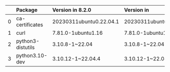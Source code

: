 <!-- markdown-link-check-disable -->

|    | Package           | Version in 8.2.0        | Version in              | Status   |
|---:|:------------------|:------------------------|:------------------------|:---------|
|  0 | ca-certificates   | 20230311ubuntu0.22.04.1 | 20230311ubuntu0.22.04.1 |          |
|  1 | curl              | 7.81.0-1ubuntu1.16      | 7.81.0-1ubuntu1.16      |          |
|  2 | python3-distutils | 3.10.8-1~22.04          | 3.10.8-1~22.04          |          |
|  3 | python3.10-dev    | 3.10.12-1~22.04.4       | 3.10.12-1~22.04.4       |          |